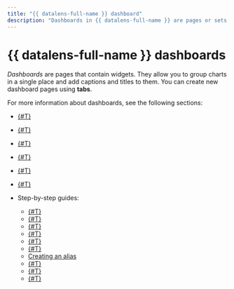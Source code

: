 ```yaml
---
title: "{{ datalens-full-name }} dashboard"
description: "Dashboards in {{ datalens-full-name }} are pages or sets of pages that contain widgets. They allow you to group charts in a single place and add captions and titles to them. You can create new dashboard pages using tabs. {{ datalens-name }} allows you to display the dashboard in full-screen mode."
---
```


# {{ datalens-full-name }} dashboards

_Dashboards_ are pages that contain widgets. They allow you to group charts in a single place and add captions and titles to them.
You can create new dashboard pages using **tabs**.


For more information about dashboards, see the following sections:

* [{#T}](../dashboard/widget.md)
* [{#T}](../dashboard/link.md)
* [{#T}](../dashboard/selector.md)
* [{#T}](../dashboard/chart-chart-filtration.md)
* [{#T}](../dashboard/dashboard_parameters.md)
* [{#T}](../dashboard/markdown.md)
* Step-by-step guides:

  * [{#T}](../operations/dashboard/create.md)
  * [{#T}](../operations/dashboard/add-description.md)
  * [{#T}](../operations/dashboard/add-chart.md)
  * [{#T}](../operations/dashboard/add-selector.md)
  * [{#T}](../operations/dashboard/add-text.md)
  * [{#T}](../operations/dashboard/add-title.md)
  * [Creating an alias](../operations/dashboard/create-alias.md)
  * [{#T}](../operations/dashboard/edit-alias.md)
  * [{#T}](../operations/dashboard/add-parameters.md)
  * [{#T}](../operations/dashboard/add-filtration.md)


